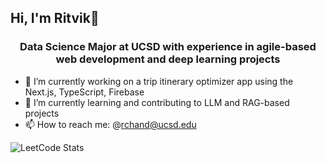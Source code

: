 ## Hi, I'm Ritvik👋

<h3 align="center">Data Science Major at UCSD with experience in agile-based web development and deep learning projects</h3>

- 🔭 I’m currently working on a trip itinerary optimizer app using the Next.js, TypeScript, Firebase
- 🌱 I’m currently learning and contributing to LLM and RAG-based projects
- 📫 How to reach me: @rchand@ucsd.edu

![LeetCode Stats](https://leetcard.jacoblin.cool/ritvikchand05?theme=catppuccinMocha&font=Tiro%20Telugu&ext=heatmap)

